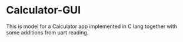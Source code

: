 # Calculator-GUI

This is model for a Calculator app implemented in C lang together with some additions from uart reading.
